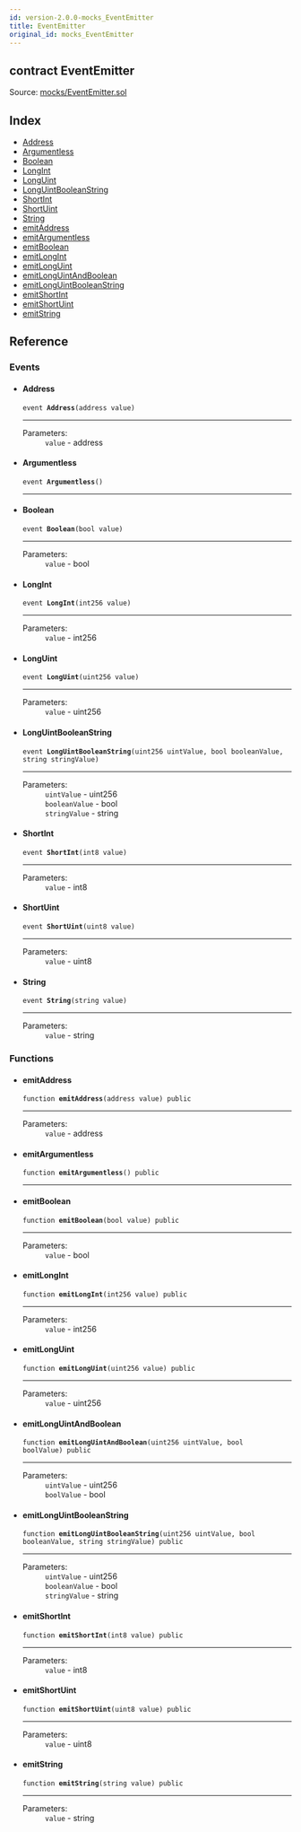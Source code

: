 ```yaml
---
id: version-2.0.0-mocks_EventEmitter
title: EventEmitter
original_id: mocks_EventEmitter
---
```


<div class="contract-doc"><div class="contract"><h2 class="contract-header"><span class="contract-kind">contract</span> EventEmitter</h2><div class="source">Source: <a href="https://github.com/OpenZeppelin/zeppelin-solidity/blob/v2.0.0/contracts/mocks/EventEmitter.sol" target="_blank">mocks/EventEmitter.sol</a></div></div><div class="index"><h2>Index</h2><ul><li><a href="mocks_EventEmitter.html#Address">Address</a></li><li><a href="mocks_EventEmitter.html#Argumentless">Argumentless</a></li><li><a href="mocks_EventEmitter.html#Boolean">Boolean</a></li><li><a href="mocks_EventEmitter.html#LongInt">LongInt</a></li><li><a href="mocks_EventEmitter.html#LongUint">LongUint</a></li><li><a href="mocks_EventEmitter.html#LongUintBooleanString">LongUintBooleanString</a></li><li><a href="mocks_EventEmitter.html#ShortInt">ShortInt</a></li><li><a href="mocks_EventEmitter.html#ShortUint">ShortUint</a></li><li><a href="mocks_EventEmitter.html#String">String</a></li><li><a href="mocks_EventEmitter.html#emitAddress">emitAddress</a></li><li><a href="mocks_EventEmitter.html#emitArgumentless">emitArgumentless</a></li><li><a href="mocks_EventEmitter.html#emitBoolean">emitBoolean</a></li><li><a href="mocks_EventEmitter.html#emitLongInt">emitLongInt</a></li><li><a href="mocks_EventEmitter.html#emitLongUint">emitLongUint</a></li><li><a href="mocks_EventEmitter.html#emitLongUintAndBoolean">emitLongUintAndBoolean</a></li><li><a href="mocks_EventEmitter.html#emitLongUintBooleanString">emitLongUintBooleanString</a></li><li><a href="mocks_EventEmitter.html#emitShortInt">emitShortInt</a></li><li><a href="mocks_EventEmitter.html#emitShortUint">emitShortUint</a></li><li><a href="mocks_EventEmitter.html#emitString">emitString</a></li></ul></div><div class="reference"><h2>Reference</h2><div class="events"><h3>Events</h3><ul><li><div class="item event"><span id="Address" class="anchor-marker"></span><h4 class="name">Address</h4><div class="body"><code class="signature">event <strong>Address</strong><span>(address value) </span></code><hr/><dl><dt><span class="label-parameters">Parameters:</span></dt><dd><div><code>value</code> - address</div></dd></dl></div></div></li><li><div class="item event"><span id="Argumentless" class="anchor-marker"></span><h4 class="name">Argumentless</h4><div class="body"><code class="signature">event <strong>Argumentless</strong><span>() </span></code><hr/></div></div></li><li><div class="item event"><span id="Boolean" class="anchor-marker"></span><h4 class="name">Boolean</h4><div class="body"><code class="signature">event <strong>Boolean</strong><span>(bool value) </span></code><hr/><dl><dt><span class="label-parameters">Parameters:</span></dt><dd><div><code>value</code> - bool</div></dd></dl></div></div></li><li><div class="item event"><span id="LongInt" class="anchor-marker"></span><h4 class="name">LongInt</h4><div class="body"><code class="signature">event <strong>LongInt</strong><span>(int256 value) </span></code><hr/><dl><dt><span class="label-parameters">Parameters:</span></dt><dd><div><code>value</code> - int256</div></dd></dl></div></div></li><li><div class="item event"><span id="LongUint" class="anchor-marker"></span><h4 class="name">LongUint</h4><div class="body"><code class="signature">event <strong>LongUint</strong><span>(uint256 value) </span></code><hr/><dl><dt><span class="label-parameters">Parameters:</span></dt><dd><div><code>value</code> - uint256</div></dd></dl></div></div></li><li><div class="item event"><span id="LongUintBooleanString" class="anchor-marker"></span><h4 class="name">LongUintBooleanString</h4><div class="body"><code class="signature">event <strong>LongUintBooleanString</strong><span>(uint256 uintValue, bool booleanValue, string stringValue) </span></code><hr/><dl><dt><span class="label-parameters">Parameters:</span></dt><dd><div><code>uintValue</code> - uint256</div><div><code>booleanValue</code> - bool</div><div><code>stringValue</code> - string</div></dd></dl></div></div></li><li><div class="item event"><span id="ShortInt" class="anchor-marker"></span><h4 class="name">ShortInt</h4><div class="body"><code class="signature">event <strong>ShortInt</strong><span>(int8 value) </span></code><hr/><dl><dt><span class="label-parameters">Parameters:</span></dt><dd><div><code>value</code> - int8</div></dd></dl></div></div></li><li><div class="item event"><span id="ShortUint" class="anchor-marker"></span><h4 class="name">ShortUint</h4><div class="body"><code class="signature">event <strong>ShortUint</strong><span>(uint8 value) </span></code><hr/><dl><dt><span class="label-parameters">Parameters:</span></dt><dd><div><code>value</code> - uint8</div></dd></dl></div></div></li><li><div class="item event"><span id="String" class="anchor-marker"></span><h4 class="name">String</h4><div class="body"><code class="signature">event <strong>String</strong><span>(string value) </span></code><hr/><dl><dt><span class="label-parameters">Parameters:</span></dt><dd><div><code>value</code> - string</div></dd></dl></div></div></li></ul></div><div class="functions"><h3>Functions</h3><ul><li><div class="item function"><span id="emitAddress" class="anchor-marker"></span><h4 class="name">emitAddress</h4><div class="body"><code class="signature">function <strong>emitAddress</strong><span>(address value) </span><span>public </span></code><hr/><dl><dt><span class="label-parameters">Parameters:</span></dt><dd><div><code>value</code> - address</div></dd></dl></div></div></li><li><div class="item function"><span id="emitArgumentless" class="anchor-marker"></span><h4 class="name">emitArgumentless</h4><div class="body"><code class="signature">function <strong>emitArgumentless</strong><span>() </span><span>public </span></code><hr/></div></div></li><li><div class="item function"><span id="emitBoolean" class="anchor-marker"></span><h4 class="name">emitBoolean</h4><div class="body"><code class="signature">function <strong>emitBoolean</strong><span>(bool value) </span><span>public </span></code><hr/><dl><dt><span class="label-parameters">Parameters:</span></dt><dd><div><code>value</code> - bool</div></dd></dl></div></div></li><li><div class="item function"><span id="emitLongInt" class="anchor-marker"></span><h4 class="name">emitLongInt</h4><div class="body"><code class="signature">function <strong>emitLongInt</strong><span>(int256 value) </span><span>public </span></code><hr/><dl><dt><span class="label-parameters">Parameters:</span></dt><dd><div><code>value</code> - int256</div></dd></dl></div></div></li><li><div class="item function"><span id="emitLongUint" class="anchor-marker"></span><h4 class="name">emitLongUint</h4><div class="body"><code class="signature">function <strong>emitLongUint</strong><span>(uint256 value) </span><span>public </span></code><hr/><dl><dt><span class="label-parameters">Parameters:</span></dt><dd><div><code>value</code> - uint256</div></dd></dl></div></div></li><li><div class="item function"><span id="emitLongUintAndBoolean" class="anchor-marker"></span><h4 class="name">emitLongUintAndBoolean</h4><div class="body"><code class="signature">function <strong>emitLongUintAndBoolean</strong><span>(uint256 uintValue, bool boolValue) </span><span>public </span></code><hr/><dl><dt><span class="label-parameters">Parameters:</span></dt><dd><div><code>uintValue</code> - uint256</div><div><code>boolValue</code> - bool</div></dd></dl></div></div></li><li><div class="item function"><span id="emitLongUintBooleanString" class="anchor-marker"></span><h4 class="name">emitLongUintBooleanString</h4><div class="body"><code class="signature">function <strong>emitLongUintBooleanString</strong><span>(uint256 uintValue, bool booleanValue, string stringValue) </span><span>public </span></code><hr/><dl><dt><span class="label-parameters">Parameters:</span></dt><dd><div><code>uintValue</code> - uint256</div><div><code>booleanValue</code> - bool</div><div><code>stringValue</code> - string</div></dd></dl></div></div></li><li><div class="item function"><span id="emitShortInt" class="anchor-marker"></span><h4 class="name">emitShortInt</h4><div class="body"><code class="signature">function <strong>emitShortInt</strong><span>(int8 value) </span><span>public </span></code><hr/><dl><dt><span class="label-parameters">Parameters:</span></dt><dd><div><code>value</code> - int8</div></dd></dl></div></div></li><li><div class="item function"><span id="emitShortUint" class="anchor-marker"></span><h4 class="name">emitShortUint</h4><div class="body"><code class="signature">function <strong>emitShortUint</strong><span>(uint8 value) </span><span>public </span></code><hr/><dl><dt><span class="label-parameters">Parameters:</span></dt><dd><div><code>value</code> - uint8</div></dd></dl></div></div></li><li><div class="item function"><span id="emitString" class="anchor-marker"></span><h4 class="name">emitString</h4><div class="body"><code class="signature">function <strong>emitString</strong><span>(string value) </span><span>public </span></code><hr/><dl><dt><span class="label-parameters">Parameters:</span></dt><dd><div><code>value</code> - string</div></dd></dl></div></div></li></ul></div></div></div>
